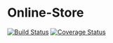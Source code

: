 # Online-Store

[![Build Status](https://travis-ci.org/vladdlab/Online-Store.svg?branch=master)](https://travis-ci.org/vladdlab/Online-Store)
[![Coverage Status](https://coveralls.io/repos/github/vladdlab/Online-Store/badge.svg?branch=master)](https://coveralls.io/github/vladdlab/Online-Store?branch=master)
